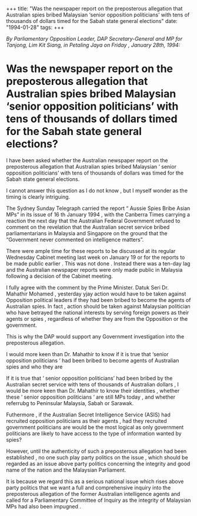 +++ 
title: "Was the newspaper report on the preposterous allegation that Australian spies bribed Malaysian ‘senior opposition politicians’ with tens of thousands of dollars timed for the Sabah state general elections"
date: "1994-01-28"
tags:
+++

_By Parliamentary Opposition Leader, DAP Secretary-General and MP for Tanjong, Lim Kit Siang, in Petaling Jaya on Friday , January  28th, 1994:_

# Was the newspaper report on the preposterous allegation that Australian spies bribed Malaysian ‘senior opposition politicians’ with tens of thousands of dollars timed for the Sabah state general elections?

I have been asked whether the Australian newspaper report on the preposterous allegation that Australian spies bribed Malaysian ‘ senior opposition politicians’ with tens of thousands of dollars was timed for the Sabah state general elections.</u>

I cannot answer this question as I do not know , but I myself wonder as the timing is clearly intriguing.

The Sydney Sunday Telegraph carried the report “ Aussie Spies Bribe Asian MPs” in its issue of 16 th January 1994 , with the Canberra Times carrying a reaction the next day that the Australian Federal Government refused to comment on the revelation that the Australian secret service bribed parliamentarians in Malaysia and Singapore on the ground that the “Government never commented on intelligence matters”.

There were ample time for these reports to be discussed at its regular Wednesday Cabinet meeting last week on January 19 or for the reports to be made public earlier . This was not done . Instead there was a ten-day lag and the Australian newspaper reports were only made public in Malaysia following a decision of the Cabinet meeting.

I fully agree with the comment by the Prime Minister. Datuk Seri Dr. Mahathir Mohamed , yesterday yjay action would have to be taken against Opposition political leaders if they had been bribed to become the agents of Australian spies. In fact , action should be taken against Malaysian politician who have betrayed the national interests by serving foreign powers as their agents or spies , regardless of whether they are from the Opposition or the government.

This is why the DAP would support any Government investigation into the preposterous allegation.

I would more keen than Dr. Mahathir to know if it is true that ‘senior opposition politicians ‘ had been bribed to become agents of Australian spies and who they are

If it is true that ‘ senior opposition politicians’ had been bribed by the Australian secret service with tens of thousands of Australian dollars , I would be more keen than Dr. Mahathir to know their identities , whether these ‘ senior opposition politicians ‘ are still MPs today , and whether referrubg to Peninsular Malaysia, Sabah or Sarawak.

Futhermore , if the Australian Secret Intelligence Service (ASIS) had recruited opposition politicians as their agents , had they recruited government politicians are would be the most logical as only government politicians are likely to have access to the type of information wanted by spies?

However, until the authenticity of such a preposterous allegation had been established , no one such play party politics on the issue , which should be regarded as an issue above party politics concerning the integrity and good name of the nation and the Malaysian Parliament.

It is because we regard this as a serious national issue which rises above party politics that we want a full and comprehensive inquiry into the preposterous allegation of the former Australian intelligence agents and called for a Parliamentary Committee of Inquiry as the integrity of Malaysian MPs had also been impugned .
 
